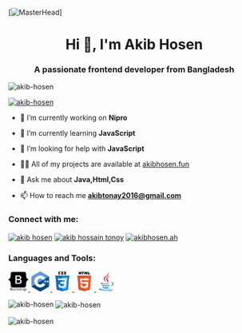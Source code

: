
[![MasterHead](https://cdn.dribbble.com/users/1162077/screenshots/3848914/programmer.gif)]
<h1 align="center">Hi 👋, I'm Akib Hosen</h1>
<h3 align="center">A passionate frontend developer from Bangladesh</h3>

<p align="left"> <img src="https://komarev.com/ghpvc/?username=akib-hosen&label=Profile%20views&color=0e75b6&style=flat" alt="akib-hosen" /> </p>

<p align="left"> <a href="https://github.com/ryo-ma/github-profile-trophy"><img src="https://github-profile-trophy.vercel.app/?username=akib-hosen" alt="akib-hosen" /></a> </p>

- 🔭 I’m currently working on **Nipro**

- 🌱 I’m currently learning **JavaScript**

- 🤝 I’m looking for help with **JavaScript**

- 👨‍💻 All of my projects are available at [akibhosen.fun](akibhosen.fun)

- 💬 Ask me about **Java,Html,Css**

- 📫 How to reach me **akibtonay2016@gmail.com**

<h3 align="left">Connect with me:</h3>
<p align="left">
<a href="https://linkedin.com/in/akib hosen" target="blank"><img align="center" src="https://raw.githubusercontent.com/rahuldkjain/github-profile-readme-generator/master/src/images/icons/Social/linked-in-alt.svg" alt="akib hosen" height="30" width="40" /></a>
<a href="https://www.facebook.com/akibhosenO/" target="blank"><img align="center" src="https://raw.githubusercontent.com/rahuldkjain/github-profile-readme-generator/master/src/images/icons/Social/facebook.svg" alt="akib hossain tonoy" height="30" width="40" /></a>
<a href="https://instagram.com/akibhosen.ah" target="blank"><img align="center" src="https://raw.githubusercontent.com/rahuldkjain/github-profile-readme-generator/master/src/images/icons/Social/instagram.svg" alt="akibhosen.ah" height="30" width="40" /></a>
</p>

<h3 align="left">Languages and Tools:</h3>
<p align="left"> <a href="https://getbootstrap.com" target="_blank" rel="noreferrer"> <img src="https://raw.githubusercontent.com/devicons/devicon/master/icons/bootstrap/bootstrap-plain-wordmark.svg" alt="bootstrap" width="40" height="40"/> </a> <a href="https://www.w3schools.com/cpp/" target="_blank" rel="noreferrer"> <img src="https://raw.githubusercontent.com/devicons/devicon/master/icons/cplusplus/cplusplus-original.svg" alt="cplusplus" width="40" height="40"/> </a> <a href="https://www.w3schools.com/css/" target="_blank" rel="noreferrer"> <img src="https://raw.githubusercontent.com/devicons/devicon/master/icons/css3/css3-original-wordmark.svg" alt="css3" width="40" height="40"/> </a> <a href="https://www.w3.org/html/" target="_blank" rel="noreferrer"> <img src="https://raw.githubusercontent.com/devicons/devicon/master/icons/html5/html5-original-wordmark.svg" alt="html5" width="40" height="40"/> </a> <a href="https://www.java.com" target="_blank" rel="noreferrer"> <img src="https://raw.githubusercontent.com/devicons/devicon/master/icons/java/java-original.svg" alt="java" width="40" height="40"/> </a> </p>

<p><img align="left" src="https://github-readme-stats.vercel.app/api/top-langs?username=akib-hosen&show_icons=true&locale=en&layout=compact" alt="akib-hosen" /></p>

<p>&nbsp;<img align="center" src="https://github-readme-stats.vercel.app/api?username=akib-hosen&show_icons=true&locale=en" alt="akib-hosen" /></p>

<p><img align="center" src="https://github-readme-streak-stats.herokuapp.com/?user=akib-hosen&" alt="akib-hosen" /></p>

